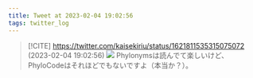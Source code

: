 ```yaml
---
title: Tweet at 2023-02-04 19:02:56
tags: twitter_log
---
```


> [!CITE] https://twitter.com/kaisekiriu/status/1621811535315075072 (2023-02-04 19:02:56)
> ![](https://twitter.com/kaisekiriu/status/1621811535315075072)
> Phylonymsは読んでて楽しいけど、PhyloCodeはそれほどでもないですよ（本当か？）。
